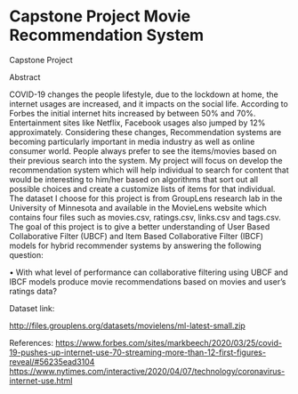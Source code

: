 # Capstone Project Movie Recommendation System
Capstone Project

Abstract

COVID-19 changes the people lifestyle, due to the lockdown at home, the internet usages are increased, and it impacts on the social life. According to Forbes the initial internet hits increased by between 50% and 70%. Entertainment sites like Netflix, Facebook usages also jumped by 12% approximately.
Considering these changes, Recommendation systems are becoming particularly important in media industry as well as online consumer world. People always prefer to see the items/movies based on their previous search into the system. My project will focus on develop the recommendation system which will help individual to search for content that would be interesting to him/her based on algorithms that sort out all possible choices and create a customize lists of items for that individual.
The dataset I choose for this project is from GroupLens research lab in the University of Minnesota and available in the MovieLens website which contains four files such as movies.csv, ratings.csv, links.csv and tags.csv. The goal of this project is to give a better understanding of User Based Collaborative Filter (UBCF) and Item Based Collaborative Filter (IBCF) models for hybrid recommender systems by answering the following question:

•	With what level of performance can collaborative filtering using UBCF and IBCF models produce movie recommendations based on movies and user’s ratings data?

Dataset link:

http://files.grouplens.org/datasets/movielens/ml-latest-small.zip

References:
https://www.forbes.com/sites/markbeech/2020/03/25/covid-19-pushes-up-internet-use-70-streaming-more-than-12-first-figures-reveal/#56235ead3104
https://www.nytimes.com/interactive/2020/04/07/technology/coronavirus-internet-use.html
